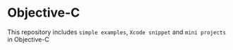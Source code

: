 # Objective-C

This repository includes `simple examples`, `Xcode snippet` and `mini projects` in Objective-C
